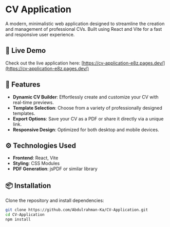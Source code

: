 # CV Application

A modern, minimalistic web application designed to streamline the creation and management of professional CVs. Built using React and Vite for a fast and responsive user experience.

## 🔗 Live Demo

Check out the live application here: [https://cv-application-e8z.pages.dev/](https://cv-application-e8z.pages.dev/)

## 🚀 Features

- **Dynamic CV Builder**: Effortlessly create and customize your CV with real-time previews.
- **Template Selection**: Choose from a variety of professionally designed templates.
- **Export Options**: Save your CV as a PDF or share it directly via a unique link.
- **Responsive Design**: Optimized for both desktop and mobile devices.

## ⚙️ Technologies Used

- **Frontend**: React, Vite
- **Styling**: CSS Modules
- **PDF Generation**: jsPDF or similar library

## 📦 Installation

Clone the repository and install dependencies:

```bash
git clone https://github.com/Abdulrahman-Ka/CV-Application.git
cd CV-Application
npm install
```
